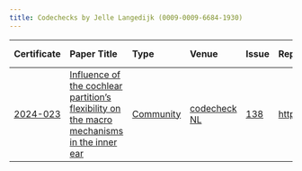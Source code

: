 ```yaml
---
title: Codechecks by Jelle Langedijk (0009-0009-6684-1930)
---
```



|Certificate |Paper Title                                                                                |Type      |Venue        |Issue |Report                                  |Check date |
|:-------|:---------------------------------------------|:------------------|:------------------|:---|:--------------------------|:------------------|
|[2024-023](https://codecheck.org.uk/register/certs/2024-023/)|[Influence of the cochlear partition’s flexibility on the macro mechanisms in the inner ear](https://doi.org/10.1016/j.heares.2024.109127)|[Community](https://codecheck.org.uk/register/venues/communities)|[codecheck NL](https://codecheck.org.uk/register/venues/communities/codecheck_nl)|[138](https://github.com/codecheckers/register/issues/138)|https://doi.org/10.5281/zenodo.14900193 |2024-11-08 |
